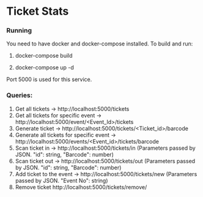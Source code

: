 # Ticket Stats

### Running
You need to have docker and docker-compose installed.
To build and run:

1. docker-compose build

2. docker-compose up -d

Port 5000 is used for this service.

### Queries:
1. Get all tickets -> http://localhost:5000/tickets
2. Get all tickets for specific event -> http://localhost:5000/event/<Event_Id>/tickets
3. Generate ticket -> http://localhost:5000/tickets/<Ticket_id>/barcode
4. Generate all tickets for specific event -> http://localhost:5000/events/<Event_id>/tickets/barcode
5. Scan ticket in -> http://localhost:5000/tickets/in (Parameters passed by JSON. "id": string, "Barcode": number)
6. Scan ticket out -> http://localhost:5000/tickets/out (Parameters passed by JSON. "id": string, "Barcode": number)
7. Add ticket to the event -> http://localhost:5000/tickets/new (Parameters passed by JSON. "Event No": string)
8. Remove ticket http://localhost:5000/tickets/remove/<ticketID>
